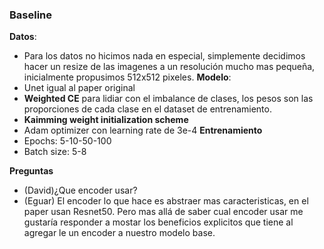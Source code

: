 ### Baseline

**Datos**:
- Para los datos no hicimos nada en especial, simplemente decidimos hacer un resize de las imagenes a un resolución mucho mas pequeña, inicialmente propusimos 512x512 pixeles.
**Modelo**:
- Unet igual al paper original
- **Weighted CE** para lidiar con el imbalance de clases, los pesos son las proporciones de cada clase en el dataset de entrenamiento.
- **Kaimming weight initialization scheme**
- Adam optimizer con learning rate de 3e-4
**Entrenamiento**
- Epochs: 5-10-50-100
- Batch size: 5-8

**Preguntas**
- (David)¿Que encoder usar?
- (Eguar) El encoder lo que hace es abstraer mas caracteristicas, en el paper usan Resnet50. Pero mas allá de saber cual encoder usar me gustaría responder a mostar los beneficios explicitos que tiene al agregar le un encoder a nuestro modelo base. 